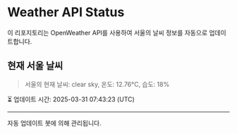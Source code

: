 
# Weather API Status

이 리포지토리는 OpenWeather API를 사용하여 서울의 날씨 정보를 자동으로 업데이트합니다.

## 현재 서울 날씨
> 서울의 현재 날씨: clear sky, 온도: 12.76°C, 습도: 18%

⏳ 업데이트 시간: 2025-03-31 07:43:23 (UTC)

---
자동 업데이트 봇에 의해 관리됩니다.
